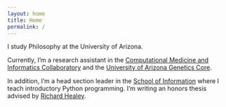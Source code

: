 ```yaml
---
layout: home
title: Home
permalink: /
---
```


I study Philosophy at the University of Arizona.

Currently, I’m a research assistant in the [Computational Medicine and Informatics Collaboratory](https://com-in.collab.arizona.edu/) and the [University of Arizona Genetics Core](https://uagc.arl.arizona.edu/).

In addition, I’m a head section leader in the [School of Information](https://ischool.arizona.edu/) where I teach introductory Python programming.
I’m writing an honors thesis advised by [Richard Healey](http://www.u.arizona.edu/~rhealey/).

[comment]: <> (This is a comment, it will not be included)
